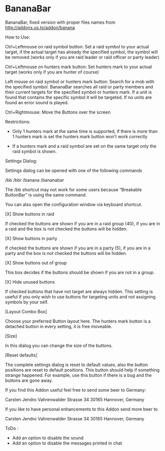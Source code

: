 # BananaBar
BananaBar, fixed version with proper files names from http://addons.us.to/addon/banana

﻿How to Use: 

Ctrl+Leftmouse on raid symbol button: 
Set a raid symbol to your actual target, if the actual target has already the specified symbol, the symbol will be removed (works only if you are raid leader or raid officer or party leader) 

Ctrl+Leftmouse on hunters mark button: 
Set hunters mark to your actual target (works only if you are hunter of course) 

Left mouse on raid symbol or hunters mark button: 
Search for a mob with the specified symbol. BananaBar searches all raid or party members and their current targets for the specified symbol or hunters mark. If a unit is found that contains the specific symbol it will be targeted.
If no units are found an error sound is played.

Ctrl+Rightmouse: 
Move the Buttons over the screen 


Restrictions:

- Only 1 hunters mark at the same time is supported, if there is more than 1 hunters mark is set the hunters mark button won’t work correctly

- If a hunters mark and a raid symbol are set on the same target only the raid symbol is shown.


Settings Dialog: 


Settings dialog can be opened with one of the following commands

/bb
/bbr
/banana
/bananabar 

The /bb shortcut may not work for some users because “Breakable ButtonBar” is using the same command. 

You can also open the configuration window via keyboard shortcut.

[X] Show buttons in raid

If checked the buttons are shown if you are in a raid group (40), if you are in a raid and the box is not checked the buttons will be hidden.

[X] Show buttons in party

If checked the buttons are shown if you are in a party (5), if you are in a party and the box is not checked the buttons will be hidden.


[X] Show buttons out of group

This box decides if the buttons should be shown if you are not in a group.

[X] Hide unused buttons

If checked buttons that have not target are always hidden. This setting is useful if you only wish to use buttons for targeting units and not assigning symbols by your self.

[Layout Combo Box] 

Choose your preferred Button layout here. 
The hunters mark button is a detached button in every setting, it is free moveable.

[Size]

In this dialog you can change the size of the buttons.

[Reset defaults]

The complete settings dialog is reset to default values, also the button positions are reset to default positions. This button should help if something strange happened.
For example, use this button if there is a bug and the buttons are gone away.


If you find this Addon useful feel free to send some beer to Germany:

Carsten Jendro
Vahrenwalder Strasse 34
30165 Hannover, Germany


If you like to have personal enhancements to this Addon send more beer to

Carsten Jendro
Vahrenwalder Strasse 34
30165 Hannover, Germany

ToDo :
- Add an option to disable the sound
- Add an option to disable the messages printed in chat
